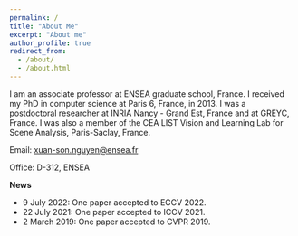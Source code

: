 ```yaml
---
permalink: /
title: "About Me"
excerpt: "About me"
author_profile: true
redirect_from: 
  - /about/
  - /about.html
---
```


I am an associate professor at ENSEA graduate school, France. I received my PhD in computer science at Paris 6, France, in 2013. I was a postdoctoral researcher at INRIA Nancy - Grand Est, France and at GREYC, France. I was also a member of the CEA LIST Vision and Learning Lab for Scene Analysis, Paris-Saclay, France.

Email: xuan-son.nguyen@ensea.fr

Office: D-312, ENSEA

**News**
* 9 July 2022: One paper accepted to ECCV 2022.
* 22 July 2021: One paper accepted to ICCV 2021.
* 2 March 2019: One paper accepted to CVPR 2019.
